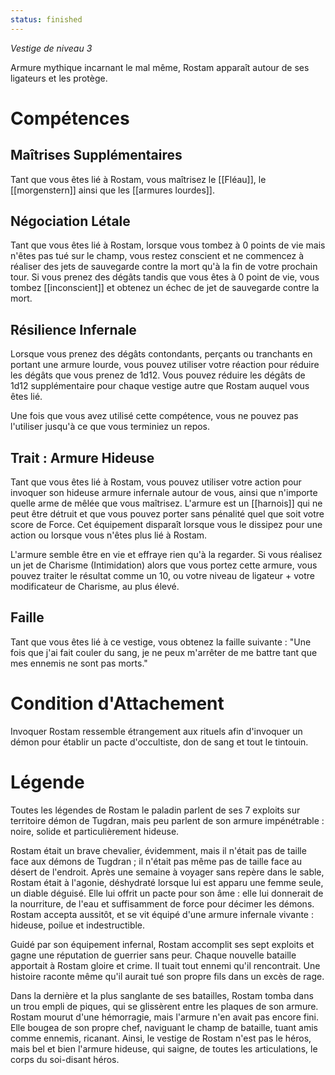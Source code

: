 ```yaml
---
status: finished
---
```

*Vestige de niveau 3*

Armure mythique incarnant le mal même, Rostam apparaît autour de ses ligateurs et les protège.

# Compétences

## Maîtrises Supplémentaires
Tant que vous êtes lié à Rostam, vous maîtrisez le [[Fléau]], le [[morgenstern]] ainsi que les [[armures lourdes]].

## Négociation Létale
Tant que vous êtes lié à Rostam, lorsque vous tombez à 0 points de vie mais n'êtes pas tué sur le champ, vous restez conscient et ne commencez à réaliser des jets de sauvegarde contre la mort qu'à la fin de votre prochain tour. Si vous prenez des dégâts tandis que vous êtes à 0 point de vie, vous tombez [[inconscient]] et obtenez un échec de jet de sauvegarde contre la mort.

## Résilience Infernale
Lorsque vous prenez des dégâts contondants, perçants ou tranchants en portant une armure lourde, vous pouvez utiliser votre réaction pour réduire les dégâts que vous prenez de 1d12. Vous pouvez réduire les dégâts de 1d12 supplémentaire pour chaque vestige autre que Rostam auquel vous êtes lié.

Une fois que vous avez utilisé cette compétence, vous ne pouvez pas l'utiliser jusqu'à ce que vous terminiez un repos.

## Trait : Armure Hideuse
Tant que vous êtes lié à Rostam, vous pouvez utiliser votre action pour invoquer son hideuse armure infernale autour de vous, ainsi que n'importe quelle arme de mêlée que vous maîtrisez. L'armure est un [[harnois]] qui ne peut être détruit et que vous pouvez porter sans pénalité quel que soit votre score de Force. Cet équipement disparaît lorsque vous le dissipez pour une action ou lorsque vous n'êtes plus lié à Rostam.

L'armure semble être en vie et effraye rien qu'à la regarder. Si vous réalisez un jet de Charisme (Intimidation) alors que vous portez cette armure, vous pouvez traiter le résultat comme un 10, ou votre niveau de ligateur + votre modificateur de Charisme, au plus élevé.

## Faille
Tant que vous êtes lié à ce vestige, vous obtenez la faille suivante : "Une fois que j'ai fait couler du sang, je ne peux m'arrêter de me battre tant que mes ennemis ne sont pas morts."

# Condition d'Attachement
Invoquer Rostam ressemble étrangement aux rituels afin d'invoquer un démon pour établir un pacte d'occultiste, don de sang et tout le tintouin.

# Légende

Toutes les légendes de Rostam le paladin parlent de ses 7 exploits sur territoire démon de Tugdran, mais peu parlent de son armure impénétrable : noire, solide et particulièrement hideuse.

Rostam était un brave chevalier, évidemment, mais il n'était pas de taille face aux démons de Tugdran ; il n'était pas même pas de taille face au désert de l'endroit. Après une semaine à voyager sans repère dans le sable, Rostam était à l'agonie, déshydraté lorsque lui est apparu une femme seule, un diable déguisé. Elle lui offrit un pacte pour son âme : elle lui donnerait de la nourriture, de l'eau et suffisamment de force pour décimer les démons. Rostam accepta aussitôt, et se vit équipé d'une armure infernale vivante : hideuse, poilue et indestructible.

Guidé par son équipement infernal, Rostam accomplit ses sept exploits et gagne une réputation de guerrier sans peur. Chaque nouvelle bataille apportait à Rostam gloire et crime. Il tuait tout ennemi qu'il rencontrait. Une histoire raconte même qu'il aurait tué son propre fils dans un excès de rage.

Dans la dernière et la plus sanglante de ses batailles, Rostam tomba dans un trou empli de piques, qui se glissèrent entre les plaques de son armure. Rostam mourut d'une hémorragie, mais l'armure n'en avait pas encore fini. Elle bougea de son propre chef, naviguant le champ de bataille, tuant amis comme ennemis, ricanant. Ainsi, le vestige de Rostam n'est pas le héros, mais bel et bien l'armure hideuse, qui saigne, de toutes les articulations, le corps du soi-disant héros.
